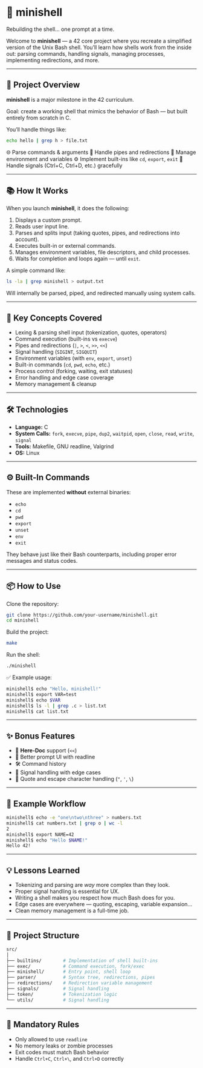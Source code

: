 # 🐚 minishell

Rebuilding the shell... one prompt at a time.

Welcome to **minishell** — a 42 core project where you recreate a simplified version of the Unix Bash shell. You’ll learn how shells work from the inside out: parsing commands, handling signals, managing processes, implementing redirections, and more.

---

## 🚀 Project Overview

**minishell** is a major milestone in the 42 curriculum.

Goal: create a working shell that mimics the behavior of Bash — but built entirely from scratch in C.

You’ll handle things like:

```bash
echo hello | grep h > file.txt
```

🌐 Parse commands & arguments
🔗 Handle pipes and redirections
🧠 Manage environment and variables
⚙️ Implement built-ins like `cd`, `export`, `exit`
🚫 Handle signals (Ctrl+C, Ctrl+D, etc.) gracefully

---

## 📚 How It Works

When you launch **minishell**, it does the following:

1. Displays a custom prompt.
2. Reads user input line.
3. Parses and splits input (taking quotes, pipes, and redirections into account).
4. Executes built-in or external commands.
5. Manages environment variables, file descriptors, and child processes.
6. Waits for completion and loops again — until `exit`.

A simple command like:

```bash
ls -la | grep minishell > output.txt
```

Will internally be parsed, piped, and redirected manually using system calls.

---

## 🧠 Key Concepts Covered

* Lexing & parsing shell input (tokenization, quotes, operators)
* Command execution (built-ins vs `execve`)
* Pipes and redirections (`|`, `>`, `<`, `>>`, `<<`)
* Signal handling (`SIGINT`, `SIGQUIT`)
* Environment variables (with `env`, `export`, `unset`)
* Built-in commands (`cd`, `pwd`, `echo`, etc.)
* Process control (forking, waiting, exit statuses)
* Error handling and edge case coverage
* Memory management & cleanup

---

## 🛠️ Technologies

* **Language:** C
* **System Calls:** `fork`, `execve`, `pipe`, `dup2`, `waitpid`, `open`, `close`, `read`, `write`, `signal`
* **Tools:** Makefile, GNU readline, Valgrind
* **OS:** Linux

---

## ⚙️ Built-In Commands

These are implemented **without** external binaries:

* `echo`
* `cd`
* `pwd`
* `export`
* `unset`
* `env`
* `exit`

They behave just like their Bash counterparts, including proper error messages and status codes.

---

## 📦 How to Use

Clone the repository:

```bash
git clone https://github.com/your-username/minishell.git
cd minishell
```

Build the project:

```bash
make
```

Run the shell:

```bash
./minishell
```

✅ Example usage:

```bash
minishell$ echo "Hello, minishell!"
minishell$ export VAR=test
minishell$ echo $VAR
minishell$ ls -l | grep .c > list.txt
minishell$ cat list.txt
```

---

## ✨ Bonus Features

* 🧾 **Here-Doc** support (`<<`)
* 🎨 Better prompt UI with readline
* 🛠️ Command history
* 🧼 Signal handling with edge cases
* 💬 Quote and escape character handling (`"`, `'`, `\`)

---

## 🧪 Example Workflow

```bash
minishell$ echo -e "one\ntwo\nthree" > numbers.txt
minishell$ cat numbers.txt | grep o | wc -l
2
minishell$ export NAME=42
minishell$ echo "Hello $NAME!"
Hello 42!
```

---

## 💡 Lessons Learned

* Tokenizing and parsing are *way* more complex than they look.
* Proper signal handling is essential for UX.
* Writing a shell makes you respect how much Bash does for you.
* Edge cases are everywhere — quoting, escaping, variable expansion...
* Clean memory management is a full-time job.

---

## 📁 Project Structure

```bash
src/
│
├── builtins/        # Implementation of shell built-ins
├── exec/            # Command execution, fork/exec
├── minishell/       # Entry point, shell loop
├── parser/          # Syntax tree, redirections, pipes
├── redirections/    # Redirection variable management
├── signals/         # Signal handling
├── token/           # Tokenization logic
└── utils/           # Signal handling
```

---

## 📜 Mandatory Rules

* Only allowed to use `readline`
* No memory leaks or zombie processes
* Exit codes must match Bash behavior
* Handle `Ctrl+C`, `Ctrl+\`, and `Ctrl+D` correctly
